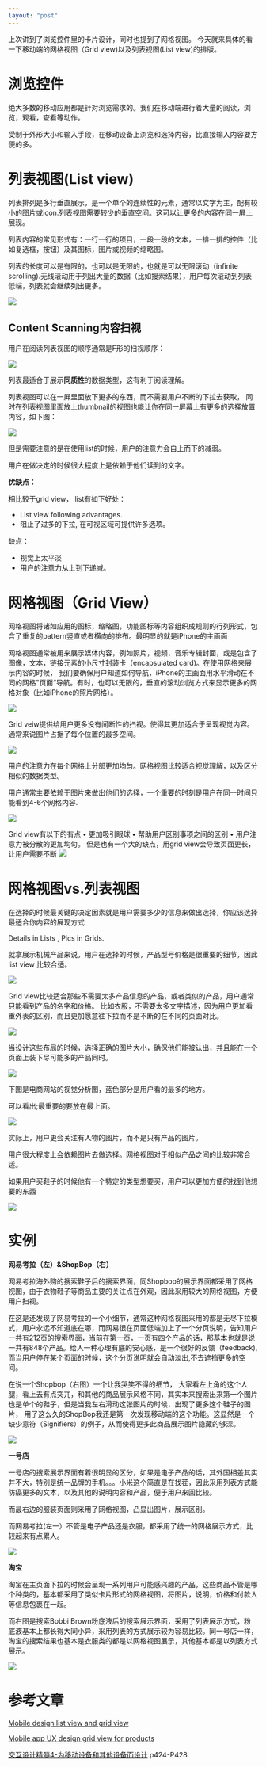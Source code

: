 ```yaml
---
layout: "post"
---
```


上次讲到了浏览控件里的卡片设计，同时也提到了网格视图。 今天就来具体的看一下移动端的网格视图（Grid view)以及列表视图(List view)的排版。 

# 浏览控件

绝大多数的移动应用都是针对浏览需求的。我们在移动端进行着大量的阅读，浏览，观看，查看等动作。 

受制于外形大小和输入手段，在移动设备上浏览和选择内容，比直接输入内容要方便的多。 

# 列表视图(List view)

列表排列是多行垂直展示，是一个单个的连续性的元素，通常以文字为主，配有较小的图片或icon.列表视图需要较少的垂直空间。这可以让更多的内容在同一屏上展现。 

列表内容的常见形式有：一行一行的项目，一段一段的文本，一排一排的控件（比如复选框，按钮）及其图标，图片或视频的缩略图。

列表的长度可以是有限的，也可以是无限的，也就是可以无限滚动（infinite scrolling).无线滚动用于列出大量的数据（比如搜索结果），用户每次滚动到列表低端，列表就会继续列出更多。

![](http://ob49cesbh.bkt.clouddn.com/2016-12-03-14805988136856.jpg)


## Content Scanning内容扫视

用户在阅读列表视图的顺序通常是F形的扫视顺序：

![](http://ob49cesbh.bkt.clouddn.com/2016-12-03-14805989066139.jpg)


列表最适合于展示**同质性**的数据类型，这有利于阅读理解。

列表视图可以在一屏里面放下更多的东西，而不需要用户不断的下拉去获取， 同时在列表视图里面放上thumbnail的视图也能让你在同一屏幕上有更多的选择放置内容，如下图：

![](http://ob49cesbh.bkt.clouddn.com/2016-12-03-14805991192281.jpg)



但是需要注意的是在使用list的时候，用户的注意力会自上而下的减弱。 


用户在做决定的时候很大程度上是依赖于他们读到的文字。 

**优缺点：**

相比较于grid view， list有如下好处：

* 	 List view following advantages.
* 	 阻止了过多的下拉,  在可视区域可提供许多选项。 
	
缺点：

* 视觉上太平淡
* 用户的注意力从上到下递减。 

# 网格视图（Grid View）

网格视图将诸如应用的图标，缩略图，功能图标等内容组织成规则的行列形式，包含了重复的pattern竖直或者横向的排布。最明显的就是iPhone的主画面

网格视图通常被用来展示媒体内容，例如照片，视频，音乐专辑封面，或是包含了图像，文本，链接元素的小尺寸封装卡（encapsulated card)。在使用网格来展示内容的时候， 我们要确保用户知道如何导航，iPhone的主画面用水平滑动在不同的网格"页面“导航。有时，也可以无限的，垂直的滚动浏览方式来显示更多的网格对象（比如iPhone的照片网格）。


![](http://ob49cesbh.bkt.clouddn.com/2016-12-03-14805995654870.jpg)

Grid veiw提供给用户更多没有间断性的扫视。使得其更加适合于呈现视觉内容。通常来说图片占据了每个位置的最多空间。 

![](http://ob49cesbh.bkt.clouddn.com/2016-12-03-14805995806449.jpg)

用户的注意力在每个网格上分部更加均匀。网格视图比较适合视觉理解，以及区分相似的数据类型。

用户通常主要依赖于图片来做出他们的选择，一个重要的时刻是用户在同一时间只能看到4-6个网格内容.

![](http://ob49cesbh.bkt.clouddn.com/2016-12-03-14805997397097.jpg)


Grid view有以下的有点
	• 更加吸引眼球
	• 帮助用户区别事项之间的区别
	• 用户注意力被分散的更加均匀。
但是也有一个大的缺点，用grid view会导致页面更长，让用户需要不断
![](http://ob49cesbh.bkt.clouddn.com/2016-12-03-14805998270993.jpg)



# 网格视图vs.列表视图


在选择的时候最关键的决定因素就是用户需要多少的信息来做出选择，你应该选择最适合你内容的展现方式

Details in Lists , Pics in Grids.

就拿展示机械产品来说，用户在选择的时候，产品型号价格是很重要的细节，因此list view 比较合适。

![](http://ob49cesbh.bkt.clouddn.com/2016-12-03-14805998596809.jpg)



Grid view比较适合那些不需要太多产品信息的产品，或者类似的产品，用户通常只能看到产品的名字和价格。 比如衣服，不需要太多文字描述，因为用户更加看重外表的区别，而且更加愿意往下拉而不是不断的在不同的页面对比。 

![](http://ob49cesbh.bkt.clouddn.com/2016-12-03-14805998973597.jpg)

当设计这些布局的时候，选择正确的图片大小，确保他们能被认出，并且能在一个页面上装下尽可能多的产品同时。

![](http://ob49cesbh.bkt.clouddn.com/2016-12-03-14806000233267.jpg)



下图是电商网站的视觉分析图，蓝色部分是用户看的最多的地方。 

可以看出;最重要的要放在最上面。

![](http://ob49cesbh.bkt.clouddn.com/2016-12-03-14806001005204.jpg)


实际上，用户更会关注有人物的图片，而不是只有产品的图片。 

用户很大程度上会依赖图片去做选择。网格视图对于相似产品之间的比较非常合适。

如果用户买鞋子的时候他有一个特定的类型想要买，用户可以更加方便的找到他想要的东西

![](http://ob49cesbh.bkt.clouddn.com/2016-12-03-14806001483485.jpg)


# 实例



**网易考拉（左）&ShopBop（右）**

网易考拉海外购的搜索鞋子后的搜索界面，同Shopbop的展示界面都采用了网格视图，由于衣物鞋子等商品主要的关注点在外观，因此采用较大的网格视图，方便用户扫视。 

在这是还发现了网易考拉的一个小细节，通常这种网格视图采用的都是无尽下拉模式，用户永远不知道底在哪，而网易很在页面低端加上了一个分页说明，告知用户一共有212页的搜索界面，当前在第一页，一页有四个产品的话，那基本也就是说一共有848个产品。给人一种心理有底的安心感，是一个很好的反馈（feedback),而当用户停在某个页面的时候，这个分页说明就会自动淡出,不去遮挡更多的空间。 

在说一个Shopbop（右图）一个让我哭笑不得的细节， 大家看左上角的这个人腿，看上去有点突兀，和其他的商品展示风格不同，其实本来搜索出来第一个图片也是单个的鞋子，但是当我左右滑动这张图片的时候，出现了更多这个鞋子的图片， 用了这么久的ShopBop我还是第一次发现移动端的这个功能。这显然是一个缺少意符（Signifiers）的例子，从而使得更多此商品展示图片隐藏的够深。 

![](http://ob49cesbh.bkt.clouddn.com/2016-12-03-14806566386936.jpg)




**一号店**

一号店的搜索展示界面有着很明显的区分，如果是电子产品的话，其外国相差其实并不大，特别是统一品牌的手机。。。小米这个简直是在找茬，因此采用列表方式能防癌更多的文本，以及其他的说明内容和产品，便于用户来回比较。

而最右边的服装页面则采用了网格视图，凸显出图片，展示区别。 

而网易考拉(左一）不管是电子产品还是衣服，都采用了统一的网格展示方式，比较起来有点累人。 

![](http://ob49cesbh.bkt.clouddn.com/2016-12-03-14806574442884.jpg)

**淘宝**

淘宝在主页面下拉的时候会呈现一系列用户可能感兴趣的产品，这些商品不管是哪个种类的，基本都采用了类似卡片形式的网格视图，将图片，说明，价格和付款人等信息包裹在一起。 

而右图是搜索Bobbi Brown粉底液后的搜索展示界面，采用了列表展示方式，粉底液基本上都长得大同小异，采用列表的方式展示较为容易比较。同一号店一样，淘宝的搜索结果也基本是衣服类的都是以网格视图展示，其他基本都是以列表方式展示。 

![](http://ob49cesbh.bkt.clouddn.com/2016-12-03-14806575511178.jpg)

# 参考文章

[Mobile design list view and grid view](http://babich.biz/mobile-ux-design-list-view-and-grid-view/)

[Mobile app UX design grid view for products](https://uxplanet.org/mobile-app-ux-design-grid-view-for-products-947e94c1fcb8#.vkqji4njx)

[交互设计精髓4-为移动设备和其他设备而设计](https://book.douban.com/subject/26642302/) p424-P428





